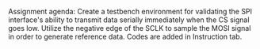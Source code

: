 Assignment agenda: Create a testbench environment for validating the SPI interface's ability to transmit data serially immediately when the CS signal goes low. Utilize the negative edge of the SCLK to sample the MOSI signal in order to generate reference data. Codes are added in Instruction tab.

